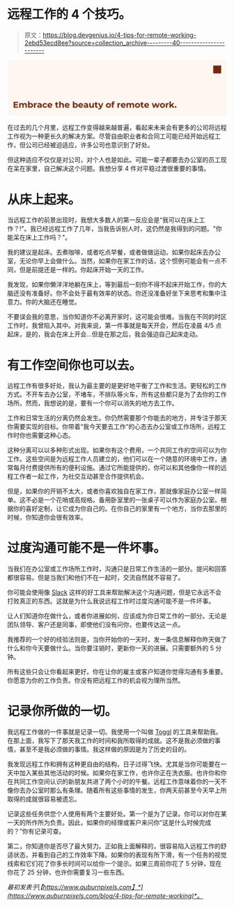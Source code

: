 # 远程工作的 4 个技巧。

> 原文：<https://blog.devgenius.io/4-tips-for-remote-working-2ebd53ecd8ee?source=collection_archive---------40----------------------->

![](img/b4ffabf344766604ca6d7925fa449714.png)

在过去的几个月里，远程工作变得越来越普遍，看起来未来会有更多的公司将远程工作视为一种更长久的解决方案。尽管自由职业者和合同工可能已经开始远程工作，但公司已经被迫适应，许多公司也意识到了好处。

但这种适应不仅仅是对公司，对个人也是如此。可能一辈子都要去办公室的员工现在呆在家里，自己解决这个问题。我想分享 4 件对平稳过渡很重要的事情。

# 从床上起来。

当远程工作的前景出现时，我想大多数人的第一反应会是“我可以在床上工作？!"。我已经远程工作了几年，当我告诉别人时，这仍然是我得到的问题。"你能呆在床上工作吗？"。

我的建议是起床。去煮咖啡，或者吃点早餐，或者做做运动。如果你起床去办公室，无论你早上会做什么。当然，如果你在家工作的话，这个惯例可能会有一点不同，但是前提还是一样的。你起床开始一天的工作。

我发现，如果你懒洋洋地躺在床上，等到最后一刻你不得不起床开始工作，你的大脑还没有准备好。你不会处于最有效率的状态。你还没准备好坐下来思考和集中注意力。你的大脑还在睡觉。

不要误会我的意思，当你知道你不必离开家时，这可能会很难。当我在不同的时区工作时，我曾陷入其中。对我来说，第一件事就是每天开会，然后在凌晨 4/5 点起床，是的，我会在床上开会…但是在那之后，我会强迫自己起床走动。

# 有工作空间你也可以去。

远程工作有很多好处，我认为最主要的是更好地平衡了工作和生活。更轻松的工作方式。不开车去办公室，不堵车，不排队等火车，所有这些都只是为了去你的工作场所。然而，我想说的是，要有一个你可以消失的地方去工作。

工作和日常生活的分离仍然会发生。你仍然需要那个你能去的地方，并专注于那天你需要实现的目标。你带着“我今天要去工作”的心态去办公室或工作场所，远程工作时你也需要这种心态。

这种分离可以以多种形式出现。如果你有这个费用，一个共同工作的空间可以为你工作。这些空间是为远程工作人员建立的，他们可以在一个随意的环境中工作，通常每月付费提供所有的便利设施。通过它所能提供的，你可以和其他像你一样的远程工作者一起工作，为社交互动甚至合作提供机会。

但是，如果你的开销不太大，或者你喜欢独自在家工作，那就像家庭办公室一样简单。这不必是一个花哨或高规格。备用卧室里的一张桌子可以作为家庭办公室。根据你的喜好定制，让它成为你自己的。在你自己的家里有一个地方，当你去那里的时候，你知道你会很有效率。

# 过度沟通可能不是一件坏事。

当我们在办公室或工作场所工作时，沟通只是日常工作生活的一部分。提问和回答都很容易。但是当我们和他们不在一起时，交流自然就不容易了。

你可能会使用像 [Slack](https://slack.com/) 这样的好工具来帮助解决这个沟通问题，但是它永远不会打败真正的东西。这就是为什么我说远程工作时过度沟通可能不是一件坏事。

让人们知道你在做什么，或者你进展如何，应该成为你日常工作的一部分。无论是团队领导、客户还是同事，即使他们没有问你，也要传达这一点。

我推荐的一个好的经验法则是，当你开始你的一天时，发一条信息解释你昨天做了什么和你今天要做什么。当你要注销时，更新你一天的进展。只需要额外的 5 分钟。

所有这些只会让你看起来更好。你在让你的雇主或客户知道你觉得沟通有多重要。你愿意为你的工作负责。你没有把远程工作的机会视为理所当然。

# 记录你所做的一切。

我远程工作做的一件事就是记录一切。我使用一个叫做 [Toggl](https://toggl.com/) 的工具来帮助我。在那上面，我写下了那天我工作的时间和我所取得的成就。这不是我必须做的事情，甚至不是我必须做的事情。我这样做的原因是为了历史的目的。

我发现远程工作和拥有这种更自由的结构，日子过得飞快。尤其是当你可能要在一天中加入某些其他活动的时候。如果你在家工作，也许你正在洗衣服。也许你和你在共同工作空间认识的新朋友共进了两个小时的午餐。远程工作意味着你的一天不像你去办公室时那么有条理。随着所有这些事情的发生，你两天前甚至今天早上所取得的成就很容易被遗忘。

记录这些任务供您个人使用有两个主要好处。第一个是为了记录。你可以对你在某一天的所作所为负责。因此，如果你的经理或客户来问你“这是什么时候完成的？”你有记录可查。

第二，你知道你是否尽了最大努力。正如我上面解释的，很容易陷入远程工作的舒适状态，并看到自己的工作效率下降。如果你的表现有所下滑，有一个任务的视觉线索和它们花了你多长时间可以给你一个提示。如果三周前你花了 5 分钟，现在你花了 25 分钟，也许你需要复习一些东西。

*最初发表于*[*【https://www.auburnpixels.com】*](https://www.auburnpixels.com/blog/4-tips-for-remote-working)*。*